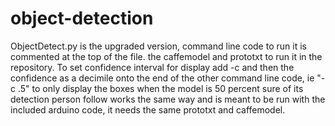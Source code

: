 # object-detection
ObjectDetect.py is the upgraded version, command line code to run it is commented at the top of the file. the caffemodel and prototxt to run it in the repository.
To set confidence interval for display add -c and then the confidence as a decimile onto the end of the other command line code, ie "-c .5"  to only display the boxes when the model is 50 percent sure of its detection
person follow works the same way and is meant to be run with the included arduino code, it needs the same 
prototxt and caffemodel.
